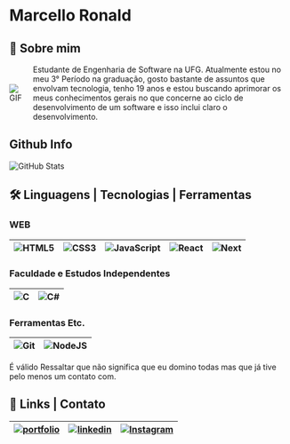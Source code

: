 
# Marcello Ronald

## 🚀 Sobre mim
<div style="display: flex; align-items: center; gap: 20px;">
  <img src="https://media.giphy.com/media/dWesBcTLavkZuG35MI/giphy.gif" alt="GIF" style="max-width: 200px; height: auto;">
  <div>
    Estudante de Engenharia de Software na UFG. Atualmente estou no meu 3° Período na graduação, gosto bastante de assuntos que envolvam tecnologia, tenho 19 anos e estou buscando aprimorar os meus conhecimentos gerais no que concerne ao ciclo de desenvolvimento de um software e isso inclui claro o desenvolvimento.
  </div>
</div>

## Github Info

![GitHub Stats](https://github-readme-stats.vercel.app/api?username=mronald-js&theme=transparent&bg_color=000&border_color=30A3DC&show_icons=true&icon_color=30A3DC&title_color=E94D5F&text_color=FFF)

## 🛠 Linguagens | Tecnologias | Ferramentas

### WEB
| ![HTML5](https://img.shields.io/badge/HTML5-E34F26?style=for-the-badge&logo=html5&logoColor=white) | ![CSS3](https://img.shields.io/badge/CSS3-1572B6?style=for-the-badge&logo=css3&logoColor=white) | ![JavaScript](https://img.shields.io/badge/JavaScript-F7DF1E?style=for-the-badge&logo=javascript&logoColor=black) | ![React](https://img.shields.io/badge/React-20232A?style=for-the-badge&logo=react&logoColor=61DAFB) | ![Next](https://img.shields.io/badge/Next-black?style=for-the-badge&logo=next.js&logoColor=white)
| --- | --- | --- | --- | --- |

### Faculdade e Estudos Independentes
| ![C](https://img.shields.io/badge/C-00599C?style=for-the-badge&logo=c&logoColor=white) |  ![C#](https://img.shields.io/badge/C%23-239120?style=for-the-badge&logo=c-sharp&logoColor=white) | 
| --- | --- |

### Ferramentas Etc.
| ![Git](https://img.shields.io/badge/GIT-E44C30?style=for-the-badge&logo=git&logoColor=white) | ![NodeJS](https://img.shields.io/badge/node.js-6DA55F?style=for-the-badge&logo=node.js&logoColor=white)
| --- | --- |

É válido Ressaltar que não significa que eu domino todas mas que já tive pelo menos um contato com.

## 🔗 Links | Contato

| [![portfolio](https://img.shields.io/badge/my_portfolio-000?style=for-the-badge&logo=ko-fi&logoColor=white)](https://mrs-portfolio.netlify.app/) | [![linkedin](https://img.shields.io/badge/linkedin-0A66C2?style=for-the-badge&logo=linkedin&logoColor=white)](https://www.linkedin.com/in/marcello-ronald-silva-121086258) | [![Instagram](https://img.shields.io/badge/-Instagram-%23E4405F?style=for-the-badge&logo=instagram&logoColor=white)](https://www.instagram.com/mronald.zzz/)
| --- | --- | --- |
